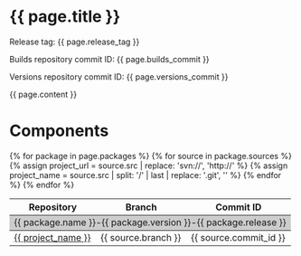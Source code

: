 # {{ page.title }}

Release tag: {{ page.release_tag }}

Builds repository commit ID: {{ page.builds_commit }}

Versions repository commit ID: {{ page.versions_commit }}

{{ page.content }}

# Components

<style type="text/css">
.main-item{background-color:#CCCCCC;border-style:solid;border-width:0px;border-top-width:1px;border-bottom-width:1px;}
.secondary-item{border-style:solid;border-width:0px;border-top-width:0px;border-bottom-width:0px;white-space:nowrap;}
tr:hover{background-color:#DDDDDD}
</style>

<table>
    <thead>
        <tr>
            <th>Repository</th>
            <th>Branch</th>
            <th>Commit ID</th>
        </tr>
    </thead>
    <tbody>
        {% for package in page.packages %}
        <tr>
            <td class="main-item" colspan="3"> {{ package.name }}-{{ package.version }}-{{ package.release }} </td>
        </tr>
        {% for source in package.sources %}
        {% assign project_url = source.src | replace: 'svn://', 'http://' %}
        {% assign project_name = source.src | split: '/' | last | replace: '.git', '' %}
        <tr>
            <td class="secondary-item"> <a href="{{ project_url }}">{{ project_name }}</a> </td>
            <td class="secondary-item"> {{ source.branch }} </td>
            <td class="secondary-item"> {{ source.commit_id }} </td>
        </tr>
        {% endfor %}
        {% endfor %}
    </tbody>
</table>
